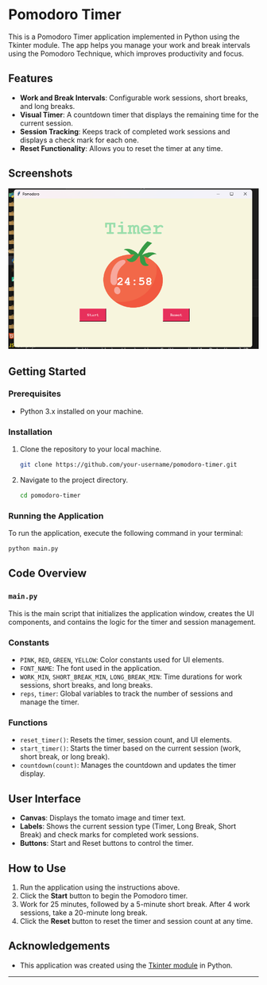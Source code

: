 # Pomodoro Timer

This is a Pomodoro Timer application implemented in Python using the Tkinter module. The app helps you manage your work and break intervals using the Pomodoro Technique, which improves productivity and focus.

## Features

- **Work and Break Intervals**: Configurable work sessions, short breaks, and long breaks.
- **Visual Timer**: A countdown timer that displays the remaining time for the current session.
- **Session Tracking**: Keeps track of completed work sessions and displays a check mark for each one.
- **Reset Functionality**: Allows you to reset the timer at any time.

## Screenshots

![Pomodoro App Screenshot](https://github.com/Vivek13121/My-Projects/blob/main/Pomodoro_GUI/Screenshots/Screenshot%202024-07-14%20105819.png)


## Getting Started

### Prerequisites

- Python 3.x installed on your machine.

### Installation

1. Clone the repository to your local machine.
   ```bash
   git clone https://github.com/your-username/pomodoro-timer.git
   ```
2. Navigate to the project directory.
   ```bash
   cd pomodoro-timer
   ```

### Running the Application

To run the application, execute the following command in your terminal:

```bash
python main.py
```

## Code Overview

### `main.py`

This is the main script that initializes the application window, creates the UI components, and contains the logic for the timer and session management.

### Constants

- `PINK`, `RED`, `GREEN`, `YELLOW`: Color constants used for UI elements.
- `FONT_NAME`: The font used in the application.
- `WORK_MIN`, `SHORT_BREAK_MIN`, `LONG_BREAK_MIN`: Time durations for work sessions, short breaks, and long breaks.
- `reps`, `timer`: Global variables to track the number of sessions and manage the timer.

### Functions

- `reset_timer()`: Resets the timer, session count, and UI elements.
- `start_timer()`: Starts the timer based on the current session (work, short break, or long break).
- `countdown(count)`: Manages the countdown and updates the timer display.

## User Interface

- **Canvas**: Displays the tomato image and timer text.
- **Labels**: Shows the current session type (Timer, Long Break, Short Break) and check marks for completed work sessions.
- **Buttons**: Start and Reset buttons to control the timer.

## How to Use

1. Run the application using the instructions above.
2. Click the **Start** button to begin the Pomodoro timer.
3. Work for 25 minutes, followed by a 5-minute short break. After 4 work sessions, take a 20-minute long break.
4. Click the **Reset** button to reset the timer and session count at any time.

## Acknowledgements

- This application was created using the [Tkinter module](https://docs.python.org/3/library/tkinter.html) in Python.

---
